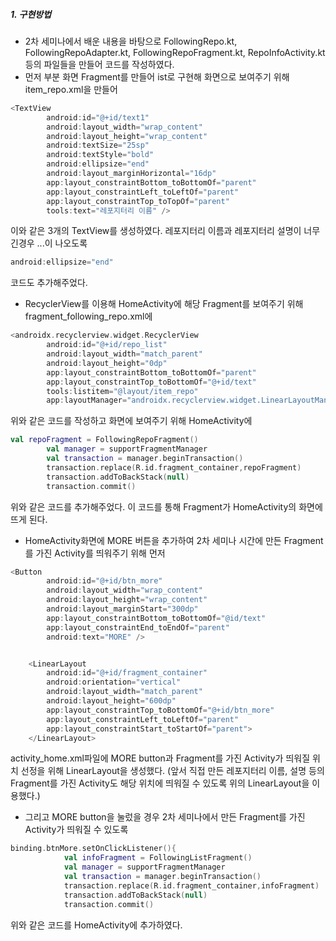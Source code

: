 ##### 1. 구현방법
- 2차 세미나에서 배운 내용을 바탕으로 FollowingRepo.kt, FollowingRepoAdapter.kt, FollowingRepoFragment.kt, RepoInfoActivity.kt 등의 파일들을 
만들어 코드를 작성하였다. 
- 먼저 부분 화면 Fragment를 만들어 ist로 구현해 화면으로 보여주기 위해 item_repo.xml을 만들어 
```kotlin
<TextView
        android:id="@+id/text1"
        android:layout_width="wrap_content"
        android:layout_height="wrap_content"
        android:textSize="25sp"
        android:textStyle="bold"
        android:ellipsize="end"
        android:layout_marginHorizontal="16dp"
        app:layout_constraintBottom_toBottomOf="parent"
        app:layout_constraintLeft_toLeftOf="parent"
        app:layout_constraintTop_toTopOf="parent"
        tools:text="레포지터리 이름" />
```
이와 같은 3개의 TextView를 생성하였다. 레포지터리 이름과 레포지터리 설명이 너무 긴경우 ...이 나오도록 
```kotlin
android:ellipsize="end"
```
코드도 추가해주었다. 
* RecyclerView를 이용해 HomeActivity에 해당 Fragment를 보여주기 위해 fragment_following_repo.xml에
```kotlin
<androidx.recyclerview.widget.RecyclerView
        android:id="@+id/repo_list"
        android:layout_width="match_parent"
        android:layout_height="0dp"
        app:layout_constraintBottom_toBottomOf="parent"
        app:layout_constraintTop_toBottomOf="@+id/text"
        tools:listitem="@layout/item_repo"
        app:layoutManager="androidx.recyclerview.widget.LinearLayoutManager"/>
```
위와 같은 코드를 작성하고 화면에 보여주기 위해 HomeActivity에 
```kotlin
val repoFragment = FollowingRepoFragment()
        val manager = supportFragmentManager
        val transaction = manager.beginTransaction()
        transaction.replace(R.id.fragment_container,repoFragment)
        transaction.addToBackStack(null)
        transaction.commit()
```
위와 같은 코드를 추가해주었다. 이 코드를 통해 Fragment가 HomeActivity의 화면에 뜨게 된다.
* HomeActivity화면에 MORE 버튼을 추가하여 2차 세미나 시간에 만든 Fragment를 가진 Activity를 띄워주기 위해 먼저 
```kotlin
<Button
        android:id="@+id/btn_more"
        android:layout_width="wrap_content"
        android:layout_height="wrap_content"
        android:layout_marginStart="300dp"
        app:layout_constraintBottom_toBottomOf="@id/text"
        app:layout_constraintEnd_toEndOf="parent"
        android:text="MORE" />


    <LinearLayout
        android:id="@+id/fragment_container"
        android:orientation="vertical"
        android:layout_width="match_parent"
        android:layout_height="600dp"
        app:layout_constraintTop_toBottomOf="@+id/btn_more"
        app:layout_constraintLeft_toLeftOf="parent"
        app:layout_constraintStart_toStartOf="parent">
    </LinearLayout>
```
activity_home.xml파일에 MORE button과 Fragment를 가진 Activity가 띄워질 위치 선정을 위해 LinearLayout을 생성했다.
(앞서 직접 만든 레포지터리 이름, 설명 등의 Fragment를 가진 Activity도 해당 위치에 띄워질 수 있도록 위의 LinearLayout을 이용했다.)
* 그리고 MORE button을 눌렀을 경우 2차 세미나에서 만든 Fragment를 가진 Activity가 띄워질 수 있도록 
```kotlin
binding.btnMore.setOnClickListener(){
            val infoFragment = FollowingListFragment()
            val manager = supportFragmentManager
            val transaction = manager.beginTransaction()
            transaction.replace(R.id.fragment_container,infoFragment)
            transaction.addToBackStack(null)
            transaction.commit()
```
위와 같은 코드를 HomeActivity에 추가하였다.
